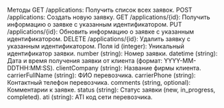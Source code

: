 Методы
	GET /applications: Получить список всех заявок.
	POST /applications: Создать новую заявку.
	GET /applications/{id}: Получить информацию о заявке с указанным идентификатором.
	PUT /applications/{id}: Обновить информацию о заявке с указанным идентификатором.
	DELETE /applications/{id}: Удалить заявку с указанным идентификатором.
Поля
	id (integer): Уникальный идентификатор заявки.
	number (string): Номер заявки.
	datetime (string): Дата и время получения заявки от клиента (формат: YYYY-MM-DDTHH:MM:SS).
	clientCompany (string): Название фирмы клиента.
	carrierFullName (string): ФИО перевозчика.
	carrierPhone (string): Контактный телефон перевозчика.
	comments (string, optional): Комментарии к заявке.
	status (string): Статус заявки (new, in_progress, completed).
	ati (string): ATI код сети перевозчика.
